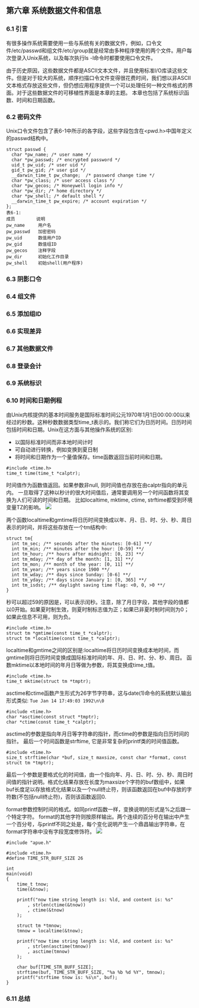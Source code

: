 ## 第六章 系统数据文件和信息

### 6.1 引言
  有很多操作系统需要使用一些与系统有关的数据文件，例如，口令文件/etc/passwd和组文件/etc/group就是经常由多种程序使用的两个文件。用户每次登录入Unix系统，以及每次执行ls -l命令时都要使用口令文件。
  
  由于历史原因，这些数据文件都是ASCII文本文件，并且使用标准I/O库读这些文件。但是对于较大的系统，顺序扫描口令文件变得很花费时间，我们想以非ASCII文本格式存放这些文件，但仍想应用程序提供一个可以处理任何一种文件格式的界面。对于这些数据文件的可移植性界面是本章的主题。 本章也包括了系统标识函数、时间和日期函数。

### 6.2 密码文件
  Unix口令文件包含了表6-1中所示的各字段，这些字段包含在<pwd.h>中国年定义的passwd结构中。
```
struct passwd {
  char *pw_name; /* user name */
  char *pw_passwd; /* encrypted password */
  uid_t pw_uid; /* user uid */
  gid_t pw_gid; /* user gid */
  __darwin_time_t pw_change;  /* password change time */
  char *pw_class; /* user access class */
  char *pw_gecos; /* Honeywell login info */
  char *pw_dir; /* home directory */
  char *pw_shell; /* default shell */
  __darwin_time_t pw_expire; /* account expiration */
};
表6-1:
成员        说明
pw_name     用户名
pw_passwd   加密密码
pw_uid      数值用户ID
pw_gid      数值组ID
pw_gecos    注释字段
pw_dir      初始化工作目录
pw_shell    初始shell(用户程序)
```
  

### 6.3 阴影口令

### 6.4 组文件

### 6.5 添加组ID

### 6.6 实现差异

### 6.7 其他数据文件

### 6.8 登录会计

### 6.9 系统标识

### 6.10 时间和日期例程
  由Unix内核提供的基本时间服务是国际标准时间公元1970年1月1日00:00:00以来经过的秒数。这种秒数数据类型time_t表示的。我们称它们为日历时间。日历时间包括时间和日期。Unix在这方面与其他操作系统的区别: 
  * 以国际标准时间而非本地时间计时
  * 可自动进行转换，例如变换到夏日制
  * 将时间和日期作为一个量值保存。time函数返回当前时间和日期。
```
#include <time.h>
time_t time(time_t *calptr);
```
  时间值作为函数值返回。如果参数非null, 则时间值也存放在由calptr指向的单元内。
  一旦取得了这种以秒计的很大时间值后，通常要调用另一个时间函数将其变换为人们可读的时间和日期。 比如localtime, mktime, ctime, strftime都受到环境变量TZ的影响。
  ![](https://github.com/walkerqiao/walkman/blob/master/images/APUE/times_relation.png)
  
  两个函数localtime和gmtime将日历时间变换成以年、月、日、时、分、秒、周日表示的时间，并将这些存放在一个tm结构中:

```
struct tm{
  int tm_sec; /** seconds after the minutes: [0-61] **/
  int tm_min; /** minutes after the hour: [0-59] **/
  int tm_hour; /** hours after midnight: [0, 23] **/
  int tm_mday; /** day of the month: [1, 31] **/
  int tm_mon; /** month of the year: [0, 11] **/
  int tm_year; /** years since 1900 **/
  int tm_wday; /** days since Sunday: [0-6] **/
  int tm_yday; /** days since January 1: [0, 365] **/
  int tm_isdst; /** daylight saving time flag: <0, 0, >0 **/
}
```
  秒可以超过59的原因是，可以表示闰秒。注意，除了月日字段，其他字段的值都以0开始。如果夏时制生效，则夏时制标志值为正；如果已非夏时制时间则为0； 如果此信息不可用，则为负。
```
#include <time.h>
struct tm *gmtime(const time_t *calptr);
struct tm *localtime(const time_t *calptr);
```
  localtime和gmtime之间的区别是:localtime将日历时间变换成本地时间，而gmtime则将日历时间变换成国际标准时间的年、月、日、时、分、秒、周日。
  函数mktime以本地时间的年月日等做为参数，将其变换成time_t值。
```
#include <time.h>
time_t mktime(struct tm *tmptr);
```
  asctime和ctime函数产生形式为26字节字符串，这与date(1)命令的系统默认输出形式类似:
  `Tue Jan 14 17:49:03 1992\n\0`
```
#include <time.h>
char *asctime(const struct *tmptr);
char *ctime(const time_t *calptr);
```
  asctime的参数是指向年月日等字符串的指针，而ctime的参数是指向日历时间的指针。
  最后一个时间函数是strftime, 它是非常复杂的printf类的时间值函数。
```
#include <time.h>
size_t strftime(char *buf, size_t maxsize, const char *format, const struct tm *tmptr);
```
  最后一个参数是要格式化的时间值，由一个指向年、月、日、时、分、秒、周日时间值的指针说明。格式化结果存放在长度为maxsize个字符的buf数组中，如果buf长度足以存放格式化结果以及一个null终止符，则该函数返回在buf中存放的字符数(不包括null终止符)，否则该函数返回0.
  
  format参数控制时间的格式。如同printf函数一样，变换说明的形式是%之后跟一个特定字符。 format的其他字符则按原样输出。两个连续的百分号在输出中产生一个百分号，与printf不同之处是，每个变化说明产生一个鼎昌输出字符串，在format字符串中没有字段宽度修饰符。 
  ![](https://github.com/walkerqiao/walkman/blob/master/images/APUE/strftime.png)
  
```
#include "apue.h"

#include <time.h>
#define TIME_STR_BUFF_SIZE 26

int
main(void)
{
    time_t tnow;
    time(&tnow);

    printf("now time string length is: %ld, and content is: %s" 
        , strlen(ctime(&tnow))
        , ctime(&tnow)
    );  

    struct tm *tmnow;
    tmnow = localtime(&tnow);

    printf("now time string length is: %ld, and content is: %s" 
        , strlen(asctime(tmnow))
        , asctime(tmnow)
    );  

    char buf[TIME_STR_BUFF_SIZE];
    strftime(buf, TIME_STR_BUFF_SIZE, "%a %b %d %Y", tmnow);
    printf("strftime tnow is: %s\n", buf);
}
```
  
### 6.11 总结
